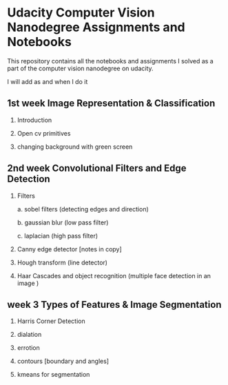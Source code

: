 # Udacity Computer Vision Nanodegree Assignments and Notebooks

This repository contains all the notebooks and assignments I solved as a part of the computer vision nanodegree on udacity.


I will add as and when I do it


## 1st week  Image Representation & Classification

1. Introduction

2. Open cv primitives

3. changing background with green screen


## 2nd week  Convolutional Filters and Edge Detection

1. Filters 

    a. sobel filters (detecting edges and direction)

    b. gaussian blur (low pass filter)

    c. laplacian (high pass filter)

2. Canny edge detector [notes in copy]

3. Hough transform (line detector)

4. Haar Cascades and object recognition (multiple face detection in an image )

## week 3 Types of Features & Image Segmentation

1. Harris Corner Detection

2. dialation

3. errotion

4. contours [boundary and angles]

5. kmeans for segmentation